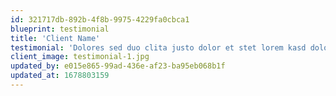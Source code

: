 ```yaml
---
id: 321717db-892b-4f8b-9975-4229fa0cbca1
blueprint: testimonial
title: 'Client Name'
testimonial: 'Dolores sed duo clita justo dolor et stet lorem kasd dolore lorem ipsum. At lorem lorem magna ut et, nonumy labore diam erat. Erat dolor rebum sit ipsum.'
client_image: testimonial-1.jpg
updated_by: e015e865-99ad-436e-af23-ba95eb068b1f
updated_at: 1678803159
---
```

